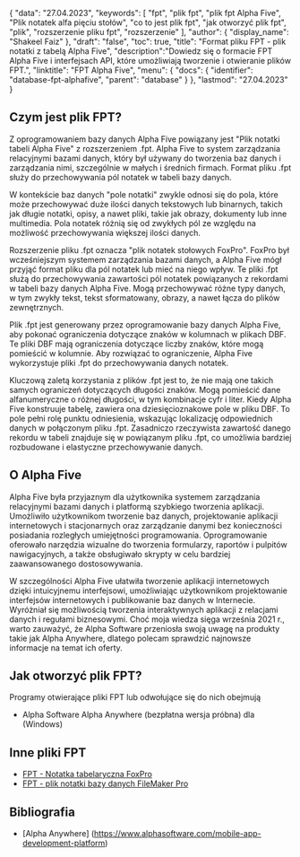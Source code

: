 {
"data": "27.04.2023",
  "keywords": [
"fpt",
"plik fpt",
"plik fpt Alpha Five",
"Plik notatek alfa pięciu stołów",
"co to jest plik fpt",
"jak otworzyć plik fpt",
"plik",
"rozszerzenie pliku fpt",
"rozszerzenie"
],
  "author": {
"display_name": "Shakeel Faiz"
},
"draft": "false",
"toc": true,
"title": "Format pliku FPT - plik notatki z tabelą Alpha Five",
  "description":"Dowiedz się o formacie FPT Alpha Five i interfejsach API, które umożliwiają tworzenie i otwieranie plików FPT.",
  "linktitle": "FPT Alpha Five",
  "menu": {
    "docs": {
      "identifier": "database-fpt-alphafive",
      "parent": "database"
}
},
"lastmod": "27.04.2023"
}

## Czym jest plik FPT?

Z oprogramowaniem bazy danych Alpha Five powiązany jest "Plik notatki tabeli Alpha Five" z rozszerzeniem .fpt. Alpha Five to system zarządzania relacyjnymi bazami danych, który był używany do tworzenia baz danych i zarządzania nimi, szczególnie w małych i średnich firmach. Format pliku .fpt służy do przechowywania pól notatek w tabeli bazy danych.

W kontekście baz danych "pole notatki" zwykle odnosi się do pola, które może przechowywać duże ilości danych tekstowych lub binarnych, takich jak długie notatki, opisy, a nawet pliki, takie jak obrazy, dokumenty lub inne multimedia. Pola notatek różnią się od zwykłych pól ze względu na możliwość przechowywania większej ilości danych.

Rozszerzenie pliku .fpt oznacza "plik notatek stołowych FoxPro". FoxPro był wcześniejszym systemem zarządzania bazami danych, a Alpha Five mógł przyjąć format pliku dla pól notatek lub mieć na niego wpływ. Te pliki .fpt służą do przechowywania zawartości pól notatek powiązanych z rekordami w tabeli bazy danych Alpha Five. Mogą przechowywać różne typy danych, w tym zwykły tekst, tekst sformatowany, obrazy, a nawet łącza do plików zewnętrznych.

Plik .fpt jest generowany przez oprogramowanie bazy danych Alpha Five, aby pokonać ograniczenia dotyczące znaków w kolumnach w plikach DBF. Te pliki DBF mają ograniczenia dotyczące liczby znaków, które mogą pomieścić w kolumnie. Aby rozwiązać to ograniczenie, Alpha Five wykorzystuje pliki .fpt do przechowywania danych notatek.

Kluczową zaletą korzystania z plików .fpt jest to, że nie mają one takich samych ograniczeń dotyczących długości znaków. Mogą pomieścić dane alfanumeryczne o różnej długości, w tym kombinacje cyfr i liter. Kiedy Alpha Five konstruuje tabelę, zawiera ona dziesięcioznakowe pole w pliku DBF. To pole pełni rolę punktu odniesienia, wskazując lokalizację odpowiednich danych w połączonym pliku .fpt. Zasadniczo rzeczywista zawartość danego rekordu w tabeli znajduje się w powiązanym pliku .fpt, co umożliwia bardziej rozbudowane i elastyczne przechowywanie danych.

## O Alpha Five

Alpha Five była przyjaznym dla użytkownika systemem zarządzania relacyjnymi bazami danych i platformą szybkiego tworzenia aplikacji. Umożliwiło użytkownikom tworzenie baz danych, projektowanie aplikacji internetowych i stacjonarnych oraz zarządzanie danymi bez konieczności posiadania rozległych umiejętności programowania. Oprogramowanie oferowało narzędzia wizualne do tworzenia formularzy, raportów i pulpitów nawigacyjnych, a także obsługiwało skrypty w celu bardziej zaawansowanego dostosowywania.

W szczególności Alpha Five ułatwiła tworzenie aplikacji internetowych dzięki intuicyjnemu interfejsowi, umożliwiając użytkownikom projektowanie interfejsów internetowych i publikowanie baz danych w Internecie. Wyróżniał się możliwością tworzenia interaktywnych aplikacji z relacjami danych i regułami biznesowymi. Choć moja wiedza sięga września 2021 r., warto zauważyć, że Alpha Software przeniosła swoją uwagę na produkty takie jak Alpha Anywhere, dlatego polecam sprawdzić najnowsze informacje na temat ich oferty.

## Jak otworzyć plik FPT?

Programy otwierające pliki FPT lub odwołujące się do nich obejmują

- Alpha Software Alpha Anywhere (bezpłatna wersja próbna) dla (Windows)

## Inne pliki FPT

- [FPT - Notatka tabelaryczna FoxPro](/pl/database/fpt-foxpro/)
- [FPT - plik notatki bazy danych FileMaker Pro](/pl/database/fpt/)

## Bibliografia
* [Alpha Anywhere] (https://www.alphasoftware.com/mobile-app-development-platform)

